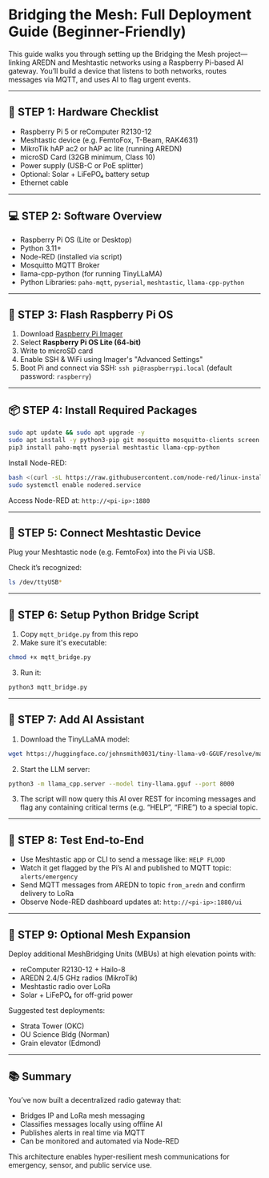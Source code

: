 
# Bridging the Mesh: Full Deployment Guide (Beginner-Friendly)

This guide walks you through setting up the Bridging the Mesh project—linking AREDN and Meshtastic networks using a Raspberry Pi-based AI gateway. You’ll build a device that listens to both networks, routes messages via MQTT, and uses AI to flag urgent events.

---

## 🧰 STEP 1: Hardware Checklist

- Raspberry Pi 5 or reComputer R2130-12
- Meshtastic device (e.g. FemtoFox, T-Beam, RAK4631)
- MikroTik hAP ac2 or hAP ac lite (running AREDN)
- microSD Card (32GB minimum, Class 10)
- Power supply (USB-C or PoE splitter)
- Optional: Solar + LiFePO₄ battery setup
- Ethernet cable

---

## 💻 STEP 2: Software Overview

- Raspberry Pi OS (Lite or Desktop)
- Python 3.11+
- Node-RED (installed via script)
- Mosquitto MQTT Broker
- llama-cpp-python (for running TinyLLaMA)
- Python Libraries: `paho-mqtt`, `pyserial`, `meshtastic`, `llama-cpp-python`

---

## 🔧 STEP 3: Flash Raspberry Pi OS

1. Download [Raspberry Pi Imager](https://www.raspberrypi.com/software/)
2. Select **Raspberry Pi OS Lite (64-bit)**
3. Write to microSD card
4. Enable SSH & WiFi using Imager's "Advanced Settings"
5. Boot Pi and connect via SSH: `ssh pi@raspberrypi.local` (default password: `raspberry`)

---

## 📦 STEP 4: Install Required Packages

```bash
sudo apt update && sudo apt upgrade -y
sudo apt install -y python3-pip git mosquitto mosquitto-clients screen
pip3 install paho-mqtt pyserial meshtastic llama-cpp-python
```

Install Node-RED:

```bash
bash <(curl -sL https://raw.githubusercontent.com/node-red/linux-installers/master/deb/update-nodejs-and-nodered)
sudo systemctl enable nodered.service
```

Access Node-RED at: `http://<pi-ip>:1880`

---

## 🔌 STEP 5: Connect Meshtastic Device

Plug your Meshtastic node (e.g. FemtoFox) into the Pi via USB.

Check it’s recognized:
```bash
ls /dev/ttyUSB*
```

---

## 📜 STEP 6: Setup Python Bridge Script

1. Copy `mqtt_bridge.py` from this repo
2. Make sure it's executable:
```bash
chmod +x mqtt_bridge.py
```
3. Run it:
```bash
python3 mqtt_bridge.py
```

---

## 🧠 STEP 7: Add AI Assistant

1. Download the TinyLLaMA model:
```bash
wget https://huggingface.co/johnsmith0031/tiny-llama-v0-GGUF/resolve/main/tiny-llama.gguf
```

2. Start the LLM server:
```bash
python3 -m llama_cpp.server --model tiny-llama.gguf --port 8000
```

3. The script will now query this AI over REST for incoming messages and flag any containing critical terms (e.g. “HELP”, “FIRE”) to a special topic.

---

## 🧪 STEP 8: Test End-to-End

- Use Meshtastic app or CLI to send a message like: `HELP FLOOD`
- Watch it get flagged by the Pi’s AI and published to MQTT topic: `alerts/emergency`
- Send MQTT messages from AREDN to topic `from_aredn` and confirm delivery to LoRa
- Observe Node-RED dashboard updates at: `http://<pi-ip>:1880/ui`

---

## 📡 STEP 9: Optional Mesh Expansion

Deploy additional MeshBridging Units (MBUs) at high elevation points with:

- reComputer R2130-12 + Hailo-8
- AREDN 2.4/5 GHz radios (MikroTik)
- Meshtastic radio over LoRa
- Solar + LiFePO₄ for off-grid power

Suggested test deployments:
- Strata Tower (OKC)
- OU Science Bldg (Norman)
- Grain elevator (Edmond)

---

## 📚 Summary

You’ve now built a decentralized radio gateway that:
- Bridges IP and LoRa mesh messaging
- Classifies messages locally using offline AI
- Publishes alerts in real time via MQTT
- Can be monitored and automated via Node-RED

This architecture enables hyper-resilient mesh communications for emergency, sensor, and public service use.

